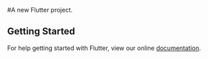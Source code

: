 #A new Flutter project.

## Getting Started

For help getting started with Flutter, view our online
[documentation](https://flutter.io/).
